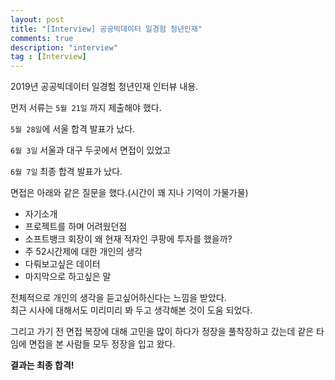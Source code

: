 ```yaml
---
layout: post
title: "[Interview] 공공빅데이터 일경험 청년인재"
comments: true
description: "interview"
tag : [Interview]
---
```


2019년 공공빅데이터 일경험 청년인재 인터뷰 내용.<br>

먼저 서류는 `5월 21일` 까지 제출해야 했다. <br>

`5월 28일`에 서울 합격 발표가 났다.<br>

`6월 3일` 서울과 대구 두곳에서 면접이 있었고 <br>

`6월 7일` 최종 합격 발표가 났다. <br>

면접은 아래와 같은 질문을 했다.(시간이 꽤 지나 기억이 가물가물)<br>
- 자기소개<br>
- 프로젝트를 하며 어려웠던점<br>
- 소프트뱅크 회장이 왜 현재 적자인 쿠팡에 투자를 했을까?<br>
- 주 52시간제에 대한 개인의 생각<br>
- 다뤄보고싶은 데이터<br>
- 마지막으로 하고싶은 말<br>

전체적으로 개인의 생각을 듣고싶어하신다는 느낌을 받았다.<br>
최근 시사에 대해서도 미리미리 봐 두고 생각해본 것이 도움 되었다.<br>

그리고 가기 전 면접 복장에 대해 고민을 많이 하다가 정장을 풀착장하고 갔는데 같은 타임에 면접을 본 사람들 모두 정장을 입고 왔다.<br>


**결과는 최종 합격!**<br>